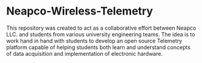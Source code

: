 # Neapco-Wireless-Telemetry
This repository was created to act as a collaborative effort between Neapco LLC. and students from various university engineering teams. The idea is to work hand in hand with students to develop an open source Telemetry platform capable of helping students both learn and understand concepts of data acquisition and implementation of electronic hardware.
